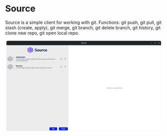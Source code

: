 # Source
Source is a simple client for working with git. Functions: git push, git pull, git stash (create, apply), git merge, git branch, git delete branch, git history, git clone new repo, git open local repo.


![All repositories](https://github.com/tiagocasemiro/Source/blob/master/images/all-repositories.png)
